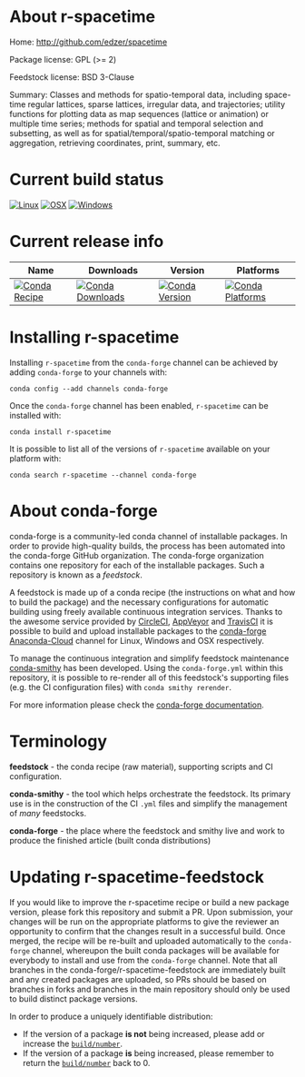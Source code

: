 About r-spacetime
=================

Home: http://github.com/edzer/spacetime

Package license: GPL (>= 2)

Feedstock license: BSD 3-Clause

Summary: Classes and methods for spatio-temporal data, including space-time regular lattices, sparse lattices, irregular data, and trajectories; utility functions for plotting data as map sequences (lattice or animation) or multiple time series; methods for spatial and temporal selection and subsetting, as well as for spatial/temporal/spatio-temporal matching or aggregation, retrieving coordinates, print, summary, etc.



Current build status
====================

[![Linux](https://img.shields.io/circleci/project/github/conda-forge/r-spacetime-feedstock/master.svg?label=Linux)](https://circleci.com/gh/conda-forge/r-spacetime-feedstock)
[![OSX](https://img.shields.io/travis/conda-forge/r-spacetime-feedstock/master.svg?label=macOS)](https://travis-ci.org/conda-forge/r-spacetime-feedstock)
[![Windows](https://img.shields.io/appveyor/ci/conda-forge/r-spacetime-feedstock/master.svg?label=Windows)](https://ci.appveyor.com/project/conda-forge/r-spacetime-feedstock/branch/master)

Current release info
====================

| Name | Downloads | Version | Platforms |
| --- | --- | --- | --- |
| [![Conda Recipe](https://img.shields.io/badge/recipe-r--spacetime-green.svg)](https://anaconda.org/conda-forge/r-spacetime) | [![Conda Downloads](https://img.shields.io/conda/dn/conda-forge/r-spacetime.svg)](https://anaconda.org/conda-forge/r-spacetime) | [![Conda Version](https://img.shields.io/conda/vn/conda-forge/r-spacetime.svg)](https://anaconda.org/conda-forge/r-spacetime) | [![Conda Platforms](https://img.shields.io/conda/pn/conda-forge/r-spacetime.svg)](https://anaconda.org/conda-forge/r-spacetime) |

Installing r-spacetime
======================

Installing `r-spacetime` from the `conda-forge` channel can be achieved by adding `conda-forge` to your channels with:

```
conda config --add channels conda-forge
```

Once the `conda-forge` channel has been enabled, `r-spacetime` can be installed with:

```
conda install r-spacetime
```

It is possible to list all of the versions of `r-spacetime` available on your platform with:

```
conda search r-spacetime --channel conda-forge
```


About conda-forge
=================

conda-forge is a community-led conda channel of installable packages.
In order to provide high-quality builds, the process has been automated into the
conda-forge GitHub organization. The conda-forge organization contains one repository
for each of the installable packages. Such a repository is known as a *feedstock*.

A feedstock is made up of a conda recipe (the instructions on what and how to build
the package) and the necessary configurations for automatic building using freely
available continuous integration services. Thanks to the awesome service provided by
[CircleCI](https://circleci.com/), [AppVeyor](https://www.appveyor.com/)
and [TravisCI](https://travis-ci.org/) it is possible to build and upload installable
packages to the [conda-forge](https://anaconda.org/conda-forge)
[Anaconda-Cloud](https://anaconda.org/) channel for Linux, Windows and OSX respectively.

To manage the continuous integration and simplify feedstock maintenance
[conda-smithy](https://github.com/conda-forge/conda-smithy) has been developed.
Using the ``conda-forge.yml`` within this repository, it is possible to re-render all of
this feedstock's supporting files (e.g. the CI configuration files) with ``conda smithy rerender``.

For more information please check the [conda-forge documentation](https://conda-forge.org/docs/).

Terminology
===========

**feedstock** - the conda recipe (raw material), supporting scripts and CI configuration.

**conda-smithy** - the tool which helps orchestrate the feedstock.
                   Its primary use is in the construction of the CI ``.yml`` files
                   and simplify the management of *many* feedstocks.

**conda-forge** - the place where the feedstock and smithy live and work to
                  produce the finished article (built conda distributions)


Updating r-spacetime-feedstock
==============================

If you would like to improve the r-spacetime recipe or build a new
package version, please fork this repository and submit a PR. Upon submission,
your changes will be run on the appropriate platforms to give the reviewer an
opportunity to confirm that the changes result in a successful build. Once
merged, the recipe will be re-built and uploaded automatically to the
`conda-forge` channel, whereupon the built conda packages will be available for
everybody to install and use from the `conda-forge` channel.
Note that all branches in the conda-forge/r-spacetime-feedstock are
immediately built and any created packages are uploaded, so PRs should be based
on branches in forks and branches in the main repository should only be used to
build distinct package versions.

In order to produce a uniquely identifiable distribution:
 * If the version of a package **is not** being increased, please add or increase
   the [``build/number``](https://conda.io/docs/user-guide/tasks/build-packages/define-metadata.html#build-number-and-string).
 * If the version of a package **is** being increased, please remember to return
   the [``build/number``](https://conda.io/docs/user-guide/tasks/build-packages/define-metadata.html#build-number-and-string)
   back to 0.
